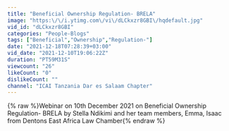 ```yaml
---
title: "Beneficial Ownership Regulation- BRELA"
image: "https:\/\/i.ytimg.com\/vi\/dLCkxzr8GBI\/hqdefault.jpg"
vid_id: "dLCkxzr8GBI"
categories: "People-Blogs"
tags: ["Beneficial","Ownership","Regulation-"]
date: "2021-12-18T07:28:39+03:00"
vid_date: "2021-12-10T19:06:22Z"
duration: "PT59M31S"
viewcount: "26"
likeCount: "0"
dislikeCount: ""
channel: "ICAI Tanzania Dar es Salaam Chapter"
---
```

{% raw %}Webinar on 10th December 2021 on Beneficial Ownership Regulation- BRELA by Stella Ndikimi and her team members, Emma, Isaac from Dentons East Africa Law Chamber{% endraw %}
